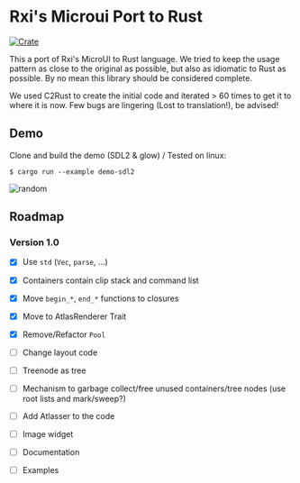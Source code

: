 # Rxi's Microui Port to Rust
[![Crate](https://img.shields.io/crates/v/microui.svg)](https://crates.io/crates/microui)

This a port of Rxi's MicroUI to Rust language. 
We tried to keep the usage pattern as close to the original as possible, but also as idiomatic to Rust as possible. By no mean this library should be considered complete.

We used C2Rust to create the initial code and iterated > 60 times to get it to where it is now. Few bugs are lingering (Lost to translation!), be advised!

## Demo
Clone and build the demo (SDL2 & glow) / Tested on linux:
```
$ cargo run --example demo-sdl2
```

![random](https://github.com/eloraiby/microui-redux/raw/master/res/microui.png)

## Roadmap

### Version 1.0
- [x] Use `std` (`Vec`, `parse`, ...)
- [x] Containers contain clip stack and command list
- [x] Move `begin_*`, `end_*` functions to closures
- [x] Move to AtlasRenderer Trait
- [x] Remove/Refactor `Pool`
- [ ] Change layout code
- [ ] Treenode as tree
- [ ] Mechanism to garbage collect/free unused containers/tree nodes (use root lists and mark/sweep?)
- [ ] Add Atlasser to the code
- [ ] Image widget
- [ ] Documentation
- [ ] Examples

